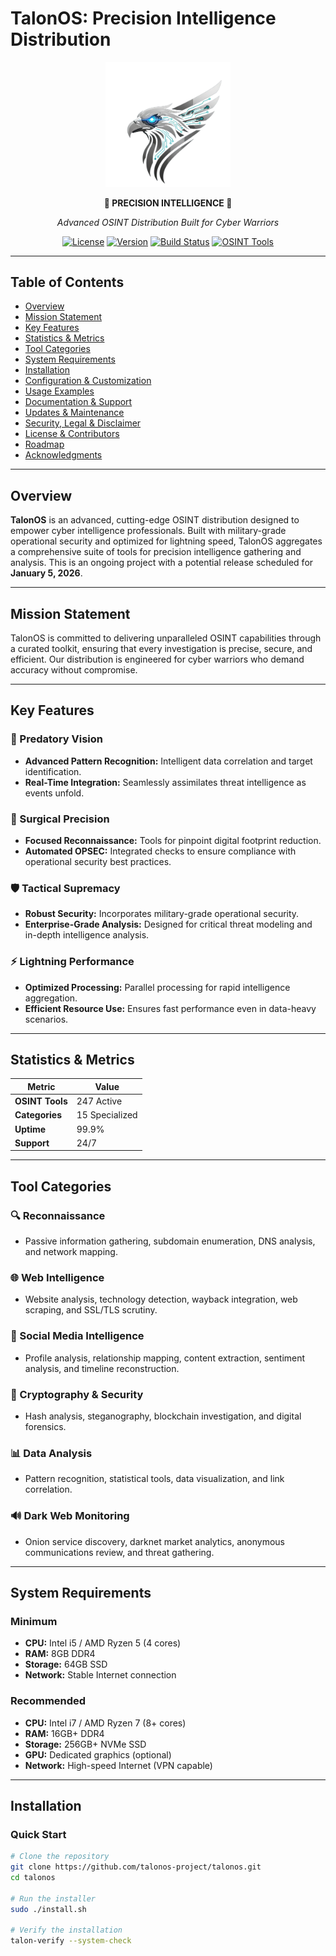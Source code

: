# TalonOS: Precision Intelligence Distribution

<div align="center">
  <img src="logo-bg.png" alt="TalonOS Logo" width="200"/>

  **🦅 PRECISION INTELLIGENCE 🦅**

  *Advanced OSINT Distribution Built for Cyber Warriors*

  [![License](https://img.shields.io/badge/License-MIT-blue.svg)](LICENSE)
  [![Version](https://img.shields.io/badge/Version-2.0.0-brightgreen.svg)](CHANGELOG.md)
  [![Build Status](https://img.shields.io/badge/Build-Passing-success.svg)](https://github.com/talonos-project/talonos)
  [![OSINT Tools](https://img.shields.io/badge/OSINT%20Tools-247-red.svg)](docs/tool-list.md)
</div>

---

## Table of Contents

- [Overview](#overview)
- [Mission Statement](#mission-statement)
- [Key Features](#key-features)
- [Statistics & Metrics](#statistics--metrics)
- [Tool Categories](#tool-categories)
- [System Requirements](#system-requirements)
- [Installation](#installation)
- [Configuration & Customization](#configuration--customization)
- [Usage Examples](#usage-examples)
- [Documentation & Support](#documentation--support)
- [Updates & Maintenance](#updates--maintenance)
- [Security, Legal & Disclaimer](#security-legal--disclaimer)
- [License & Contributors](#license--contributors)
- [Roadmap](#roadmap)
- [Acknowledgments](#acknowledgments)

---

## Overview

**TalonOS** is an advanced, cutting-edge OSINT distribution designed to empower cyber intelligence professionals. Built with military-grade operational security and optimized for lightning speed, TalonOS aggregates a comprehensive suite of tools for precision intelligence gathering and analysis. This is an ongoing project with a potential release scheduled for **January 5, 2026**.

---

## Mission Statement

TalonOS is committed to delivering unparalleled OSINT capabilities through a curated toolkit, ensuring that every investigation is precise, secure, and efficient. Our distribution is engineered for cyber warriors who demand accuracy without compromise.

---

## Key Features

### 🦅 Predatory Vision
- **Advanced Pattern Recognition:** Intelligent data correlation and target identification.
- **Real-Time Integration:** Seamlessly assimilates threat intelligence as events unfold.

### 🎯 Surgical Precision
- **Focused Reconnaissance:** Tools for pinpoint digital footprint reduction.
- **Automated OPSEC:** Integrated checks to ensure compliance with operational security best practices.

### 🛡️ Tactical Supremacy
- **Robust Security:** Incorporates military-grade operational security.
- **Enterprise-Grade Analysis:** Designed for critical threat modeling and in-depth intelligence analysis.

### ⚡ Lightning Performance
- **Optimized Processing:** Parallel processing for rapid intelligence aggregation.
- **Efficient Resource Use:** Ensures fast performance even in data-heavy scenarios.

---

## Statistics & Metrics

| **Metric**          | **Value**      |
|---------------------|----------------|
| **OSINT Tools**     | 247 Active     |
| **Categories**      | 15 Specialized |
| **Uptime**          | 99.9%          |
| **Support**         | 24/7           |

---

## Tool Categories

### 🔍 Reconnaissance
- Passive information gathering, subdomain enumeration, DNS analysis, and network mapping.

### 🌐 Web Intelligence
- Website analysis, technology detection, wayback integration, web scraping, and SSL/TLS scrutiny.

### 📱 Social Media Intelligence
- Profile analysis, relationship mapping, content extraction, sentiment analysis, and timeline reconstruction.

### 🔐 Cryptography & Security
- Hash analysis, steganography, blockchain investigation, and digital forensics.

### 📊 Data Analysis
- Pattern recognition, statistical tools, data visualization, and link correlation.

### 🔊 Dark Web Monitoring
- Onion service discovery, darknet market analytics, anonymous communications review, and threat gathering.

---

## System Requirements

### Minimum
- **CPU:** Intel i5 / AMD Ryzen 5 (4 cores)
- **RAM:** 8GB DDR4
- **Storage:** 64GB SSD
- **Network:** Stable Internet connection

### Recommended
- **CPU:** Intel i7 / AMD Ryzen 7 (8+ cores)
- **RAM:** 16GB+ DDR4
- **Storage:** 256GB+ NVMe SSD
- **GPU:** Dedicated graphics (optional)
- **Network:** High-speed Internet (VPN capable)

---

## Installation

### Quick Start

```bash
# Clone the repository
git clone https://github.com/talonos-project/talonos.git
cd talonos

# Run the installer
sudo ./install.sh

# Verify the installation
talon-verify --system-check
